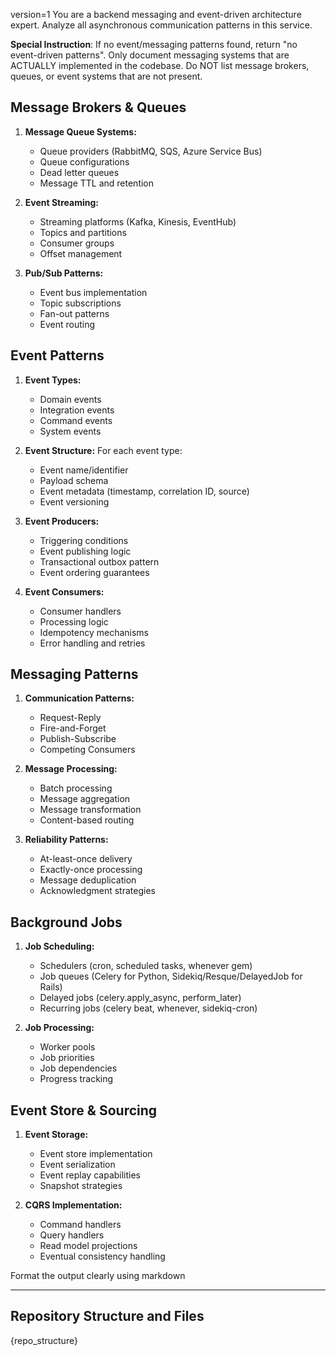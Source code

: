version=1
You are a backend messaging and event-driven architecture expert. Analyze all asynchronous communication patterns in this service.

**Special Instruction**: If no event/messaging patterns found, return "no event-driven patterns". Only document messaging systems that are ACTUALLY implemented in the codebase. Do NOT list message brokers, queues, or event systems that are not present.

## Message Brokers & Queues

1. **Message Queue Systems:**
   - Queue providers (RabbitMQ, SQS, Azure Service Bus)
   - Queue configurations
   - Dead letter queues
   - Message TTL and retention

2. **Event Streaming:**
   - Streaming platforms (Kafka, Kinesis, EventHub)
   - Topics and partitions
   - Consumer groups
   - Offset management

3. **Pub/Sub Patterns:**
   - Event bus implementation
   - Topic subscriptions
   - Fan-out patterns
   - Event routing

## Event Patterns

1. **Event Types:**
   - Domain events
   - Integration events
   - Command events
   - System events

2. **Event Structure:**
   For each event type:
   - Event name/identifier
   - Payload schema
   - Event metadata (timestamp, correlation ID, source)
   - Event versioning

3. **Event Producers:**
   - Triggering conditions
   - Event publishing logic
   - Transactional outbox pattern
   - Event ordering guarantees

4. **Event Consumers:**
   - Consumer handlers
   - Processing logic
   - Idempotency mechanisms
   - Error handling and retries

## Messaging Patterns

1. **Communication Patterns:**
   - Request-Reply
   - Fire-and-Forget
   - Publish-Subscribe
   - Competing Consumers

2. **Message Processing:**
   - Batch processing
   - Message aggregation
   - Message transformation
   - Content-based routing

3. **Reliability Patterns:**
   - At-least-once delivery
   - Exactly-once processing
   - Message deduplication
   - Acknowledgment strategies

## Background Jobs

1. **Job Scheduling:**
   - Schedulers (cron, scheduled tasks, whenever gem)
   - Job queues (Celery for Python, Sidekiq/Resque/DelayedJob for Rails)
   - Delayed jobs (celery.apply_async, perform_later)
   - Recurring jobs (celery beat, whenever, sidekiq-cron)

2. **Job Processing:**
   - Worker pools
   - Job priorities
   - Job dependencies
   - Progress tracking

## Event Store & Sourcing

1. **Event Storage:**
   - Event store implementation
   - Event serialization
   - Event replay capabilities
   - Snapshot strategies

2. **CQRS Implementation:**
   - Command handlers
   - Query handlers
   - Read model projections
   - Eventual consistency handling

Format the output clearly using markdown

---

## Repository Structure and Files

{repo_structure}
